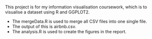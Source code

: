 This project is for my information visualisation coursework, which is to visualise a dataset using R and GGPLOT2.

* The mergeData.R is used to merge all CSV files into one single file. 
* The output of this is airbnb.csv.
* The analysis.R is used to create the figures in the report.